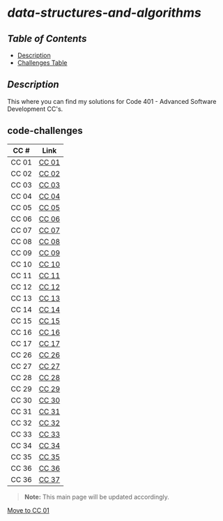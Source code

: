 # ***data-structures-and-algorithms***

## ***Table of Contents***

- [Description](#description)
- [Challenges Table](#code-challenges)

## ***Description***

This where you can find my solutions for Code 401 - Advanced Software Development CC's.

## code-challenges

| CC #      | Link |
| ----------- | ----------- |
| CC 01     | [CC 01](./array_reverse/README.md) |
| CC 02     | [CC 02](./array_insert_shift/README.md) |
| CC 03     | [CC 03](./array_binary_search/README.md) |
| CC 04     | [CC 04](./mock_interview1/README.md) |
| CC 05     | [CC 05](./linked_list/README.md) |
| CC 06     | [CC 06](./linked_list_insertions/README.md) |
| CC 07     | [CC 07](./mock_interview2/README.md) |
| CC 08     | [CC 08](./linked_list_zip/README.md) |
| CC 09     | [CC 09](./mock_interview3/README.md) |
| CC 10     | [CC 10](./stack_and_queue/README.md) |
| CC 11     | [CC 11](./stack_queue_pseudo/README.md) |
| CC 12     | [CC 12](./stack-queue-animal-shelter/README.md) |
| CC 13     | [CC 13](./stack-queue-brackets/README.md) |
| CC 14     | [CC 14](./mock-interview4/README.md) |
| CC 15     | [CC 15](./trees/README.md) |
| CC 16     | [CC 16](./tree-max/README.md) |
| CC 17     | [CC 17](./tree-breadth-first/README.md) |
| CC 26     | [CC 26](./sorting/insertion/README.md) |
| CC 27     | [CC 27](./sorting/merge/README.md) |
| CC 28     | [CC 28](./sorting/compersions/compersions.py) |
| CC 29     | [CC 29](./sorting/insertion/README.md) |
| CC 30     | [CC 30](./hashtable/README.md) |
| CC 31     | [CC 31](./hashmap-repeated-word/README.md) |
| CC 32     | [CC 32](./tree_intersection/README.md) |
| CC 33     | [CC 33](./hashmap_left_join/README.md) |
| CC 34     | [CC 34](./mock_interview5/README.md) |
| CC 35     | [CC 35](./graph/README.md) |
| CC 36     | [CC 36](./graph/graph_breadth_first/README.md) |
| CC 36     | [CC 37](./graph-business-trip/README.md) |

> **Note:** This main page will be updated accordingly.

[Move to CC 01](./array_reverse/README.md)
